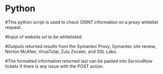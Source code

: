 # Python
#This python script is used to check OSINT information on a proxy whitelist request.

#Input of website url to be whitelisted.

#Outputs returned results from the Symantec Proxy, Symantec site review, Norton McAfee, VirusTotal, Zulu Zscaler, and SSL Labs.

#The formatted information returned last can be pasted into ServiceNow tickets if there is any issue with the POST action.
